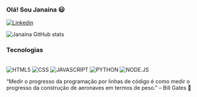### Olá! Sou Janaina 😃
[![Linkedin](https://img.shields.io/badge/LinkedIn-0077B5?style=for-the-badge&logo=linkedin&logoColor=white)](https://www.linkedin.com/in/janaina-d-batista-9ab548288/)

![Janaina GitHub stats](https://github-readme-stats.vercel.app/api?username=janainabatista&show_icons=true&theme=dracula)

### Tecnologias
<div style=Display:inline_block><br/>
<img alt="HTML5" src="https://img.shields.io/badge/HTML-239120?style=for-the-badge&logo=html5&logoColor=white">
<img alt="CSS" src="https://img.shields.io/badge/CSS-239120?&style=for-the-badge&logo=css3&logoColor=white">
<img alt="JAVASCRIPT" src="https://img.shields.io/badge/JavaScript-F7DF1E?style=for-the-badge&logo=javascript&logoColor=black">
<img alt="PYTHON" src ="https://img.shields.io/badge/Python-14354C?style=for-the-badge&logo=python&logoColor=white">
<img alt="NODE.JS" src ="https://img.shields.io/badge/Node.js-43853D?style=for-the-badge&logo=node.js&logoColor=white">

“Medir o progresso da programação por linhas de código é como medir o progresso da construção de aeronaves em termos de peso.” – Bill Gates 🚀

</div>

